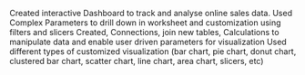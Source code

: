 Created interactive Dashboard to track and analyse online sales data.
Used Complex Parameters to drill down in worksheet and customization using filters and slicers
Created, Connections, join new tables, Calculations to manipulate data and enable user driven parameters for visualization
Used different types of customized visualization (bar chart, pie chart, donut chart, clustered bar chart, scatter chart, line chart, area chart, slicers, etc)
